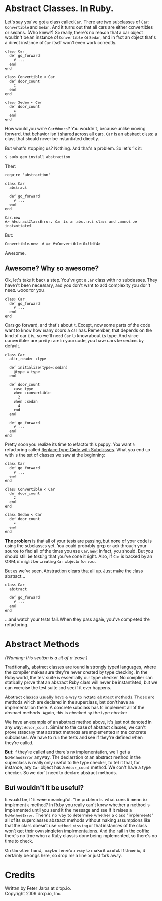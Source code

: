 Abstract Classes.  In Ruby.
===========================

Let's say you've got a class called `Car`.  There are two subclasses of `Car`: `Convertible` and `Sedan`.  And it turns out that all cars are either convertibles or sedans.  (Who knew?)  So really, there's no reason that a car object wouldn't be an instance of `Convertible` or `Sedan`, and in fact an object that's a direct instance of `Car` itself won't even work correctly.

    class Car
      def go_forward
        # ...
      end
    end

    class Convertible < Car
      def door_count
        2
      end
    end

    class Sedan < Car
      def door_count
        4
      end
    end

How would you write `Car#doors`?  You wouldn't, because unlike moving forward, that behavior isn't shared across all cars.  `Car` is an abstract class: a class that should never be instantiated directly.

But what's stopping us?  Nothing.  And that's a problem.  So let's fix it:

    $ sudo gem install abstraction

Then:

    require 'abstraction'
    
    class Car
      abstract
      
      def go_forward
        # ...
      end
    end
    
    Car.new
    #> AbstractClassError: Car is an abstract class and cannot be instantiated

But:

    Convertible.new  # => #<Convertible:0x8fdf4>

Awesome.


Awesome?  Why so awesome?
-------------------------

Ok, let's take it back a step.  You've got a `Car` class with no subclasses.  They haven't been necessary, and you don't want to add complexity you don't need.  Good for you.

    class Car
      def go_forward
        # ...
      end
    end

Cars go forward, and that's about it.  Except, now some parts of the code want to know how many doors a car has.  Remember, that depends on the kind of car it is, so we'll need `Car` to know about its type.  And since convertibles are pretty rare in your code, you have cars be sedans by default.

    class Car
      attr_reader :type
      
      def initialize(type=:sedan)
        @type = type
      end
      
      def door_count
        case type
        when :convertible
          2
        when :sedan
          4
        end
      end
      
      def go_forward
        # ...
      end
    end

Pretty soon you realize its time to refactor this puppy.  You want a refactoring called [Replace Type Code with Subclasses](http://www.refactoring.com/catalog/replaceTypeCodeWithSubclasses.html "Refactoring: Replace Type Code with Subclasses").  What you end up with is the set of classes we saw at the beginning:

    class Car
      def go_forward
        # ...
      end
    end

    class Convertible < Car
      def door_count
        2
      end
    end

    class Sedan < Car
      def door_count
        4
      end
    end

**The problem** is that all of your tests are passing, but none of your code is using the subclasses yet.  You could probably grep or ack through your source to find all of the times you use `Car.new`; in fact, you should.  But you should still be *testing* that you've done it right.  Also, if `Car` is backed by an ORM, *it* might be creating `Car` objects for you.

But as we've seen, Abstraction clears that all up.  Just make the class abstract...

    class Car
      abstract
      
      def go_forward
        # ...
      end
    end

...and watch your tests fail.  When they pass again, you've completed the refactoring.


Abstract Methods
================

*(Warning: this section is a bit of a tease.)*

Traditionally, abstract classes are found in strongly typed languages, where the compiler makes sure they're never created by type checking.  In the Ruby world, the test suite is essentially our type checker.  No complier can statically prove that an abstract Ruby class will never be instantiated, but we can exercise the test suite and see if it ever happens.

Abstract classes usually have a way to notate abstract methods.  These are methods which are declared in the superclass, but don't have an implementation there.  A concrete subclass has to implement all of the abstract methods.  Again, this is checked by the type checker.

We have an example of an abstract method above, it's just not denoted in any way: `#door_count`.  Similar to the case of abstract classes, we can't prove statically that abstract methods are implemented in the concrete subclasses.  We have to run the tests and see if they're defined when they're called.

**But**: if they're called and there's no implementation, we'll get a `NoMethodError` anyway.  The declaration of an abstract method in the superclass is really only useful to the type checker, to tell it that, for instance, any `Car` object has a `#door_count` method.  We don't have a type checker.  So we don't need to declare abstract methods.


But wouldn't it be useful?
--------------------------

It would be, if it were meaningful.  The problem is: what does it mean to implement a method?  In Ruby you really can't know whether a method is implemented until you send it the message and see if it raises a `NoMethodError`.  There's no way to determine whether a class "implements" all of its superclasses abstract methods without making assumptions like that the class doesn't use `method_missing` or that instances of the class won't get their own singleton implementations.  And the nail in the coffin: there's no time when a Ruby class is done being implemented, so there's no time to check.

On the other hand, maybe there's a way to make it useful.  If there is, it certainly belongs here, so drop me a line or just fork away.


Credits
=======
Written by Peter Jaros at drop.io.  
Copyright 2009 drop.io, Inc.

